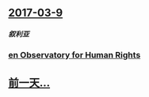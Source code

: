 ## [2017-03-9](/zh/news/2017/03/9/index.md)

##### 叙利亚
### [en Observatory for Human Rights ](/zh/news/2017/03/9/en-Observatory-for-Human-Rights.md)
## [前一天...](/zh/news/2017/03/8/index.md)

